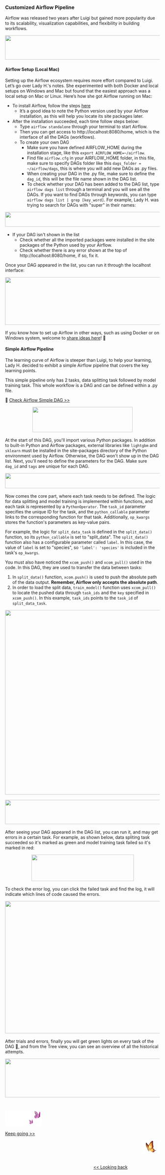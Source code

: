 ### Customized Airflow Pipeline
Airflow was released two years after Luigi but gained more popularity due to its scalability, visualization capabilities, and flexibility in building workflows.

<p align="left">
<img src="https://github.com/lady-h-world/My_Garden/blob/main/images/Garden_Market_images/notes/airflow_dag.png" width="766" height="79" />
</p>


#### Airflow Setup (Local Mac)
Setting up the Airflow ecosystem requires more effort compared to Luigi. Let’s go over Lady H.'s notes. She experimented with both Docker and local setups on Windows and Mac but found that the easiest approach was a local setup on Mac or Linux. Here’s how she got Airflow running on Mac:

* To install Airflow, follow the steps [here][1]
  * It’s a good idea to note the Python version used by your Airflow installation, as this will help you locate its site packages later.
* After the installation succeeded, each time follow steps below:
  * Type `airflow standalone` through your terminal to start Airflow.
  * Then you can get access to http://localhost:8080/home, which is the interface of all the DAGs (workflows).
  * To create your own DAG
    * Make sure you have defined AIRFLOW_HOME during the installation stage, like this `export AIRFLOW_HOME=~/airflow`.
    * Find file `airflow.cfg` in your AIRFLOW_HOME folder, in this file, make sure to specify DAGs folder like this `dags_folder = ~/airflow/dags`, this is where you will add new DAGs as .py files.
    * When creating your DAG in the .py file, make sure to define the `dag_id`, this will be the file name shown in the DAG list.
    * To check whether your DAG has been added to the DAG list, type `airflow dags list` through a terminal and you will see all the DAGs. If you want to find DAGs through keywords, you can type `airflow dags list | grep [key_word]`. For example, Lady H. was trying to search for DAGs with "super" in their names:

<p align="right">
<img src="https://github.com/lady-h-world/My_Garden/blob/main/images/Garden_Market_images/customized_pipeline/dag_list.png" width="1149" height="48" />
</p>

  * If your DAG isn't shown in the list
    * Check whether all the imported packages were installed in the site packages of the Python used by your Airflow.
    * Check whether there is any error shown at the top of http://localhost:8080/home, if so, fix it.

Once your DAG appeared in the list, you can run it through the localhost interface:

<p align="left">
<img src="https://github.com/lady-h-world/My_Garden/blob/main/images/Garden_Market_images/customized_pipeline/trigger_airflow_dag.png" width="1000" height="155" />
</p>

If you know how to set up Airflow in other ways, such as using Docker or on Windows system, welcome to [share ideas here][2]! 💝


#### Simple Airflow Pipeline
The learning curve of Airflow is steeper than Luigi, to help your learning, Lady H. decided to exhibit a simple Airflow pipeline that covers the key learning points.

This simple pipeline only has 2 tasks, data splitting task followed by model training task. This whole workflow is a DAG and can be defined within a .py file.

🌻 [Check Airflow Simple DAG >>][3]

<p align="center">
<img src="https://github.com/lady-h-world/My_Garden/blob/main/images/Garden_Market_images/customized_pipeline/correct_airflow_flow.png" width="326" height="82" />
</p>

At the start of this DAG, you'll import various Python packages. In addition to built-in Python and Airflow packages, external libraries like `lightgbm` and `sklearn` must be installed in the site-packages directory of the Python environment used by Airflow. Otherwise, the DAG won't show up in the DAG list. Next, you'll need to define the parameters for the DAG. Make sure `dag_id` and `tags` are unique for each DAG.

<p align="left">
<img src="https://github.com/lady-h-world/My_Garden/blob/main/images/Garden_Market_images/customized_pipeline/airflow_code2.png" width="566" height="49" />
</p>

Now comes the core part, where each task needs to be defined. The logic for data splitting and model training is implemented within functions, and each task is represented by a `PythonOperator`. The `task_id` parameter specifies the unique ID for the task, and the `python_callable` parameter links to the corresponding function for that task. Additionally, `op_kwargs` stores the function's parameters as key-value pairs.

For example, the logic for `split_data_task` is defined in the `split_data()` function, so its `python_callable` is set to "split_data". The `split_data()` function also has a configurable parameter called `label`. In this case, the value of `label` is set to "species", so `'label': 'species'` is included in the task's `op_kwargs`.

You must also have noticed the `xcom_push()` and `xcom_pull()` used in the code. In this DAG, they are used to transfer the data between tasks:

1. In `split_data()` function, `xcom.push()` is used to push the absolute path of the data output. <b>Remember, Airflow only accepts the absolute path</b>.
2. In order to load the split data, `train_model()` function uses `xcom_pull()` to locate the pushed data through `task_ids` and the `key` specified in `xcom_push()`. In this example, `task_ids` points to the `task_id` of `split_data_task`.

<p align="left">
<img src="https://github.com/lady-h-world/My_Garden/blob/main/images/Garden_Market_images/customized_pipeline/airflow_code3.png" width="1000" height="600" />
</p>

<p align="left">
<img src="https://github.com/lady-h-world/My_Garden/blob/main/images/Garden_Market_images/notes/airflow_xcom.png" width="766" height="79" />
</p>

After seeing your DAG appeared in the DAG list, you can run it, and may get errors in a certain task. For example, as shown below,  data spliting task succeeded so it's marked as green and model training task failed so it's marked in red:

<p align="center">
<img src="https://github.com/lady-h-world/My_Garden/blob/main/images/Garden_Market_images/customized_pipeline/airflow_error_flow.png" width="333" height="86" />
</p>

To check the error log, you can click the failed task and find the log, it will indicate which lines of code caused the errors.

<p align="left">
<img src="https://github.com/lady-h-world/My_Garden/blob/main/images/Garden_Market_images/customized_pipeline/airflow_error_log.png" width="1000" height="430" />
</p>

After trials and errors, finally you will get green lights on every task of the DAG 🥳, and from the Tree view, you can see an overview of all the historical attempts.

<p align="center">
<img src="https://github.com/lady-h-world/My_Garden/blob/main/images/Garden_Market_images/customized_pipeline/airflow_flow.png" width="510" height="126" />
</p>

#
<p align="left">
<img src="https://github.com/lady-h-world/My_Garden/blob/main/images/follow_us.png" width="120" height="50" />
</p>

[Keep going >>][4]

<p align="right">
<img src="https://github.com/lady-h-world/My_Garden/blob/main/images/going_back.png" width="60" height="44" />
</p>

&nbsp;&nbsp;&nbsp;&nbsp;&nbsp;&nbsp;&nbsp;&nbsp;&nbsp;&nbsp;&nbsp;&nbsp;&nbsp;&nbsp;&nbsp;&nbsp;&nbsp;&nbsp;&nbsp;&nbsp;&nbsp;&nbsp;&nbsp;&nbsp;&nbsp;&nbsp;&nbsp;&nbsp;&nbsp;&nbsp;&nbsp;&nbsp;&nbsp;&nbsp;&nbsp;&nbsp;&nbsp;&nbsp;&nbsp;&nbsp;&nbsp;&nbsp;&nbsp;&nbsp;&nbsp;&nbsp;&nbsp;&nbsp;&nbsp;&nbsp;&nbsp;&nbsp;&nbsp;&nbsp;&nbsp;&nbsp;&nbsp;&nbsp;&nbsp;&nbsp;&nbsp;&nbsp;&nbsp;&nbsp;&nbsp;&nbsp;&nbsp;&nbsp;&nbsp;&nbsp;&nbsp;&nbsp;&nbsp;&nbsp;&nbsp;&nbsp;&nbsp;&nbsp;&nbsp;&nbsp;&nbsp;&nbsp;&nbsp;&nbsp;&nbsp;&nbsp;&nbsp;&nbsp;&nbsp;&nbsp;&nbsp;&nbsp;&nbsp;&nbsp;&nbsp;&nbsp;&nbsp;&nbsp;&nbsp;&nbsp;&nbsp;&nbsp;&nbsp;&nbsp;&nbsp;&nbsp;&nbsp;&nbsp;&nbsp;&nbsp;&nbsp;&nbsp;&nbsp;&nbsp;&nbsp;&nbsp;&nbsp;&nbsp;&nbsp;&nbsp;&nbsp;&nbsp;&nbsp;&nbsp;&nbsp;&nbsp;&nbsp;&nbsp;&nbsp;&nbsp;&nbsp;&nbsp;&nbsp;&nbsp;&nbsp;&nbsp;&nbsp;&nbsp;&nbsp;&nbsp;&nbsp;&nbsp;&nbsp;&nbsp;&nbsp;&nbsp;&nbsp;&nbsp;&nbsp;&nbsp;&nbsp;&nbsp;&nbsp;&nbsp;&nbsp;&nbsp;&nbsp;&nbsp;&nbsp;&nbsp;&nbsp;&nbsp;&nbsp;&nbsp;&nbsp;&nbsp;&nbsp;&nbsp;&nbsp;&nbsp;&nbsp;&nbsp;&nbsp;&nbsp;&nbsp;&nbsp;&nbsp;&nbsp;&nbsp;&nbsp;&nbsp;&nbsp;&nbsp;&nbsp;&nbsp;&nbsp;&nbsp;&nbsp;&nbsp;&nbsp;&nbsp;&nbsp;&nbsp;&nbsp;&nbsp;&nbsp;&nbsp;&nbsp;&nbsp;&nbsp;&nbsp;[<< Looking back][5]
 

[1]:https://airflow.apache.org/docs/apache-airflow/stable/start/local.html
[2]:https://github.com/lady-h-world/My_Garden/discussions/categories/open-end-discussions
[3]:https://github.com/lady-h-world/My_Garden/blob/main/code/garden_market/airflow_pipeline/super_mini_pipeline.py
[4]:https://github.com/lady-h-world/My_Garden/blob/main/reading_pages/Garden_Market/customized_pipeline6.md
[5]:https://github.com/lady-h-world/My_Garden/blob/main/reading_pages/Garden_Market/customized_pipeline4.md
